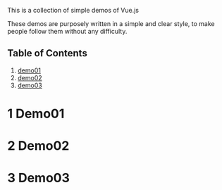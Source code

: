 This is a collection of simple demos of Vue.js

These demos are purposely written in a simple and clear style, to make people follow them without any difficulty.

Table of Contents
-----------------
1. [demo01](#1-demo01)
1. [demo02](#2-demo02)
1. [demo03](#3-demo03)

# 1 Demo01


# 2 Demo02

# 3 Demo03

